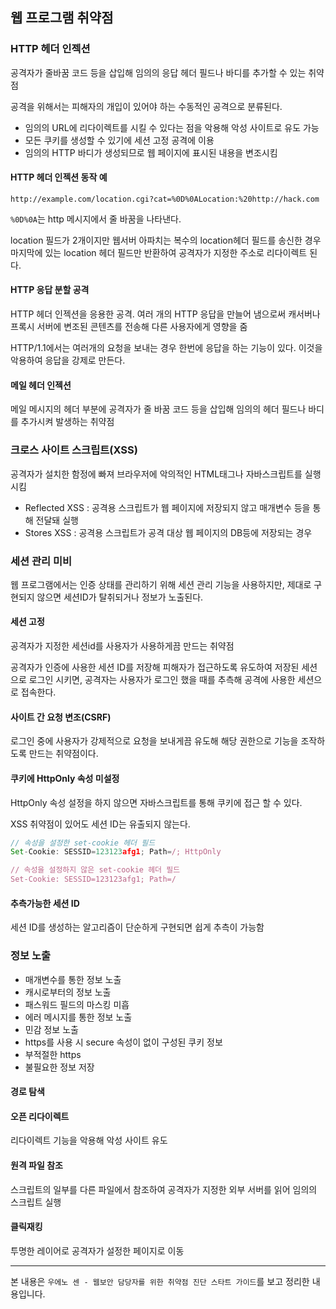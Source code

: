 ## 웹 프로그램 취약점

### HTTP 헤더 인젝션

공격자가 줄바꿈 코드 등을 삽입해 임의의 응답 헤더 필드나 바디를 추가할 수 있는 취약점

공격을 위해서는 피해자의 개입이 있어야 하는 수동적인 공격으로 분류된다.

- 임의의 URL에 리다이렉트를 시킬 수 있다는 점을 악용해 악성 사이트로 유도 가능
- 모든 쿠키를 생성할 수 있기에 세션 고정 공격에 이용
- 임의의 HTTP 바디가 생성되므로 웹 페이지에 표시된 내용을 변조시킴



#### HTTP 헤더 인젝션 동작 예

```
http://example.com/location.cgi?cat=%0D%0ALocation:%20http://hack.com
```

`%0D%0A`는 http 메시지에서 줄 바꿈을 나타낸다.

location 필드가 2개이지만 웹서버 아파치는 복수의 location헤더 필드를 송신한 경우 마지막에 있는 location 헤더 필드만 반환하여 공격자가 지정한 주소로 리다이렉트 된다.



#### HTTP 응답 분할 공격

HTTP 헤더 인젝션을 응용한 공격. 여러 개의 HTTP 응답을 만늘어 냄으로써 캐서버나 프록시 서버에 변조된 콘텐츠를 전송해 다른 사용자에게 영향을 줌

HTTP/1.1에서는 여러개의 요청을 보내는 경우 한번에 응답을 하는 기능이 있다. 이것을 악용하여 응답을 강제로 만든다.



#### 메일 헤더 인젝션

메일 메시지의 헤더 부분에 공격자가 줄  바꿈 코드 등을 삽입해 임의의 헤더 필드나 바디를 추가시켜 발생하는 취약점



### 크로스 사이트 스크립트(XSS)

공격자가 설치한 함정에 빠져 브라우저에 악의적인 HTML태그나 자바스크립트를 실행시킴

- Reflected XSS : 공격용 스크립트가 웹 페이지에 저장되지 않고 매개변수 등을 통해 전달돼 실행
- Stores XSS : 공격용 스크립트가 공격 대상 웹 페이지의 DB등에 저장되는 경우



### 세션 관리 미비

웹 프로그램에서는 인증 상태를 관리하기 위해 세션 관리 기능을 사용하지만, 제대로 구현되지 않으면 세션ID가 탈취되거나 정보가 노출된다.



#### 세션 고정

공격자가 지정한 세션id를 사용자가 사용하게끔 만드는 취약점

공격자가 인증에 사용한 세션 ID를 저장해 피해자가 접근하도록 유도하여 저장된 세션으로 로그인 시키면, 공격자는 사용자가 로그인 했을 때를 추측해 공격에 사용한 세션으로 접속한다.



#### 사이트 간 요청 변조(CSRF)

로그인 중에 사용자가 강제적으로 요청을 보내게끔 유도해 해당 권한으로 기능을 조작하도록 만드는 취약점이다.



#### 쿠키에 HttpOnly 속성 미설정

HttpOnly 속성 설정을 하지 않으면 자바스크립트를 통해 쿠키에 접근 할 수 있다.

XSS 취약점이 있어도 세션 ID는 유출되지 않는다.

```javascript
// 속성을 설정한 set-cookie 헤더 필드
Set-Cookie: SESSID=123123afg1; Path=/; HttpOnly

// 속성을 설정하지 않은 set-cookie 헤더 필드
Set-Cookie: SESSID=123123afg1; Path=/
```



#### 추측가능한 세션 ID

세션 ID를 생성하는 알고리즘이 단순하게 구현되면 쉽게 추측이 가능함



### 정보 노출

- 매개변수를 통한 정보 노출
- 캐시로부터의 정보 노출
- 패스워드 필드의 마스킹 미흡
- 에러 메시지를 통한 정보 노출
- 민감 정보 노출
- https를 사용 시 secure 속성이 없이 구성된 쿠키 정보
- 부적절한 https
- 불필요한 정보 저장



#### 경로 탐색



#### 오픈 리다이렉트

리다이렉트 기능을 악용해 악성 사이트 유도

#### 원격 파일 참조

스크립트의 일부를 다른 파일에서 참조하여 공격자가 지정한 외부 서버를 읽어 임의의 스크립트 실행

#### 클릭재킹

투명한 레이어로 공격자가 설정한 페이지로 이동

---

본 내용은 `우에노 센 - 웹보안 담당자를 위한 취약점 진단 스타트 가이드`를 보고 정리한 내용입니다.